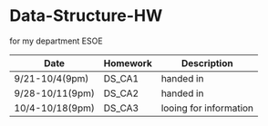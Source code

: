 # Data-Structure-HW
for my department ESOE

|Date|Homework|Description|
|----|------|-------|
|9/21-10/4(9pm)|DS_CA1|handed in|
|9/28-10/11(9pm)|DS_CA2|handed in
|10/4-10/18(9pm)|DS_CA3|looing for information
